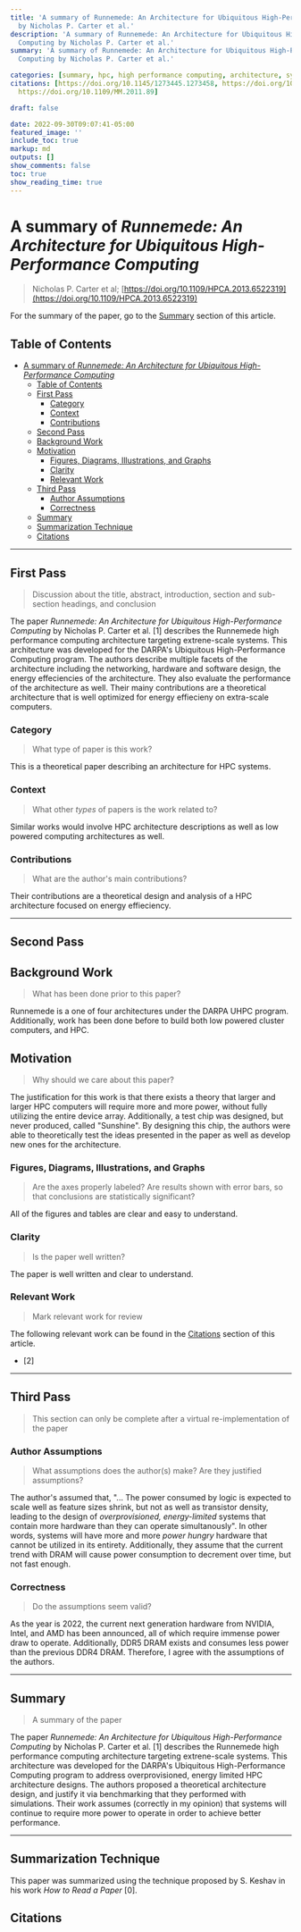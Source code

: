 ```yaml
---
title: 'A summary of Runnemede: An Architecture for Ubiquitous High-Performance Computing
  by Nicholas P. Carter et al.'
description: 'A summary of Runnemede: An Architecture for Ubiquitous High-Performance
  Computing by Nicholas P. Carter et al.'
summary: 'A summary of Runnemede: An Architecture for Ubiquitous High-Performance
  Computing by Nicholas P. Carter et al.'

categories: [summary, hpc, high performance computing, architecture, systems]
citations: [https://doi.org/10.1145/1273445.1273458, https://doi.org/10.1109/HPCA.2013.6522319,
  https://doi.org/10.1109/MM.2011.89]

draft: false

date: 2022-09-30T09:07:41-05:00
featured_image: ''
include_toc: true
markup: md
outputs: []
show_comments: false
toc: true
show_reading_time: true
---
```


# A summary of *Runnemede: An Architecture for Ubiquitous High-Performance Computing*

> Nicholas P. Carter et al;
> [https://doi.org/10.1109/HPCA.2013.6522319](https://doi.org/10.1109/HPCA.2013.6522319)

For the summary of the paper, go to the [Summary](#summary) section of this
article.

## Table of Contents

- [A summary of *Runnemede: An Architecture for Ubiquitous High-Performance Computing*](#a-summary-of-runnemede-an-architecture-for-ubiquitous-high-performance-computing)
  - [Table of Contents](#table-of-contents)
  - [First Pass](#first-pass)
    - [Category](#category)
    - [Context](#context)
    - [Contributions](#contributions)
  - [Second Pass](#second-pass)
  - [Background Work](#background-work)
  - [Motivation](#motivation)
    - [Figures, Diagrams, Illustrations, and Graphs](#figures-diagrams-illustrations-and-graphs)
    - [Clarity](#clarity)
    - [Relevant Work](#relevant-work)
  - [Third Pass](#third-pass)
    - [Author Assumptions](#author-assumptions)
    - [Correctness](#correctness)
  - [Summary](#summary)
  - [Summarization Technique](#summarization-technique)
  - [Citations](#citations)

______________________________________________________________________

## First Pass

> Discussion about the title, abstract, introduction, section and sub-section
> headings, and conclusion

The paper *Runnemede: An Architecture for Ubiquitous High-Performance Computing*
by Nicholas P. Carter et al. \[1\] describes the Runnemede high performance
computing architecture targeting extrene-scale systems. This architecture was
developed for the DARPA's Ubiquitous High-Performance Computing program. The
authors describe multiple facets of the architecture including the networking,
hardware and software design, the energy effeciencies of the architecture. They
also evaluate the performance of the architecture as well. Their mainy
contributions are a theoretical architecture that is well optimized for energy
effiecieny on extra-scale computers.

### Category

> What type of paper is this work?

This is a theoretical paper describing an architecture for HPC systems.

### Context

> What other *types* of papers is the work related to?

Similar works would involve HPC architecture descriptions as well as low powered
computing architectures as well.

### Contributions

> What are the author's main contributions?

Their contributions are a theoretical design and analysis of a HPC architecture
focused on energy effieciency.

______________________________________________________________________

## Second Pass

## Background Work

> What has been done prior to this paper?

Runnemede is a one of four architectures under the DARPA UHPC program.
Additionally, work has been done before to build both low powered cluster
computers, and HPC.

## Motivation

> Why should we care about this paper?

The justification for this work is that there exists a theory that larger and
larger HPC computers will require more and more power, without fully utilizing
the entire device array. Additionally, a test chip was designed, but never
produced, called "Sunshine". By designing this chip, the authors were able to
theoretically test the ideas presented in the paper as well as develop new ones
for the architecture.

### Figures, Diagrams, Illustrations, and Graphs

> Are the axes properly labeled? Are results shown with error bars, so that
> conclusions are statistically significant?

All of the figures and tables are clear and easy to understand.

### Clarity

> Is the paper well written?

The paper is well written and clear to understand.

### Relevant Work

> Mark relevant work for review

The following relevant work can be found in the [Citations](#citations) section
of this article.

- \[2\]

______________________________________________________________________

## Third Pass

> This section can only be complete after a virtual re-implementation of the
> paper

### Author Assumptions

> What assumptions does the author(s) make? Are they justified assumptions?

The author's assumed that, "... The power consumed by logic is expected to scale
well as feature sizes shrink, but not as well as transistor density, leading to
the design of *overprovisioned, energy-limited* systems that contain more
hardware than they can operate simultanously". In other words, systems will have
more and more *power hungry* hardware that cannot be utilized in its entirety.
Additionally, they assume that the current trend with DRAM will cause power
consumption to decrement over time, but not fast enough.

### Correctness

> Do the assumptions seem valid?

As the year is 2022, the current next generation hardware from NVIDIA, Intel,
and AMD has been announced, all of which require immense power draw to operate.
Additionally, DDR5 DRAM exists and consumes less power than the previous DDR4
DRAM. Therefore, I agree with the assumptions of the authors.

______________________________________________________________________

## Summary

> A summary of the paper

The paper *Runnemede: An Architecture for Ubiquitous High-Performance Computing*
by Nicholas P. Carter et al. \[1\] describes the Runnemede high performance
computing architecture targeting extrene-scale systems. This architecture was
developed for the DARPA's Ubiquitous High-Performance Computing program to
address overprovisioned, energy limited HPC architecture designs. The authors
proposed a theoretical architecture design, and justify it via benchmarking that
they performed with simulations. Their work assumes (correctly in my opinion)
that systems will continue to require more power to operate in order to achieve
better performance.

______________________________________________________________________

## Summarization Technique

This paper was summarized using the technique proposed by S. Keshav in his work
*How to Read a Paper* \[0\].

## Citations
